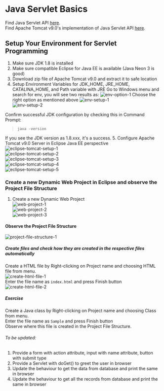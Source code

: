 # Java Servlet Basics
Find Java Servlet API [here](https://docs.oracle.com/javaee/7/api/overview-summary.html).  
Find Apache Tomcat v9.0's implementation of Java Servlet API [here](https://tomcat.apache.org/tomcat-9.0-doc/servletapi/index.html).

## Setup Your Environment for Servlet Programming
1. Make sure JDK 1.8 is installed
2. Make sure compatible Eclipse for Java EE is available (Java Neon 3 is good)
3. Download zip file of Apache Tomcat v9.0 and extract it to safe location
4. Setup Environment Variables for JDK_HOME, JRE_HOME, CATALINA_HOME, and Path variable with JRE
 Go to Windows menu and search for env, you will see two results as:
 ![env-option-1](https://github.com/vikas-bandaru/learn-web-dev/blob/main/jdbc/images/env1.png)
 Choose the right option as mentioned above
![env-setup-1](https://github.com/vikas-bandaru/learn-web-dev/blob/main/jdbc/images/env-variables-1.PNG)  
![env-setup-2](https://github.com/vikas-bandaru/learn-web-dev/blob/main/jdbc/images/env-variables-2.PNG)  

 Confirm successful JDK configuration by checking this in Command Prompt:  
 >`java -version`

 If you see the JDK version as 1.8.xxx, it's a success.
5. Configure Apache Tomcat v9.0 Server in Eclipse Java EE perspective
![eclipse-tomcat-setup-1](https://github.com/vikas-bandaru/learn-web-dev/blob/main/jdbc/images/eclipse-tomcat-setup-1.PNG)  
![eclipse-tomcat-setup-2](https://github.com/vikas-bandaru/learn-web-dev/blob/main/jdbc/images/eclipse-tomcat-setup-2.PNG)  
![eclipse-tomcat-setup-3](https://github.com/vikas-bandaru/learn-web-dev/blob/main/jdbc/images/eclipse-tomcat-setup-3.PNG)  
![eclipse-tomcat-setup-4](https://github.com/vikas-bandaru/learn-web-dev/blob/main/jdbc/images/eclipse-tomcat-setup-4.PNG)  
![eclipse-tomcat-setup-5](https://github.com/vikas-bandaru/learn-web-dev/blob/main/jdbc/images/eclipse-tomcat-setup-5.PNG)  

### Create a new Dynamic Web Project in Eclipse and observe the Project File Structure
1. Create a new Dynamic Web Project  
![web-project-1](https://github.com/vikas-bandaru/learn-web-dev/blob/main/jdbc/images/web-project-1.PNG)  
![web-project-2](https://github.com/vikas-bandaru/learn-web-dev/blob/main/jdbc/images/web-project-2.PNG)  
![web-project-3](https://github.com/vikas-bandaru/learn-web-dev/blob/main/jdbc/images/web-project-3.PNG)  
#### Observe the Project File Structure
![project-file-structure-1](https://github.com/vikas-bandaru/learn-web-dev/blob/main/jdbc/images/project-file-structure-1.PNG)  
##### Create files and check how they are created in the respective files automatically
Create a HTML file by Right-clicking on Project name and choosing HTML file from menu.  
![create-html-file-1](https://github.com/vikas-bandaru/learn-web-dev/blob/main/jdbc/images/create-html-file-1.PNG)  
Enter the file name as `index.html` and press Finish button  
![create-html-file-2](https://github.com/vikas-bandaru/learn-web-dev/blob/main/jdbc/images/create-html-file-2.PNG)  

##### Exercise
Create a Java class by Right-clicking on Project name and choosing Class from menu.  
Enter the file name as `Sample` and press Finish button  
Observe where this file is created in the Project File Structure.  

###### To be updated:
1. Provide a form with action attribute, input with name attribute, button with submit type
2. Provide a Servlet with doGet() to greet the user in browser
3. Update the behaviour to get the data from database and print the same in browser
4. Update the behaviour to get all the records from database and print the same in browser
